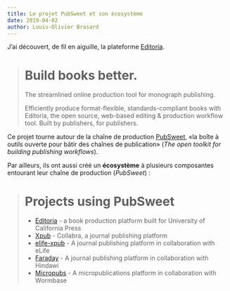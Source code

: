 ```yaml
---
title: Le projet PubSweet et son écosystème
date: 2019-04-02 
author: Louis-Olivier Brasard
---
```


J’ai découvert, de fil en aiguille, la plateforme [Editoria](https://editoria.pub/).

># Build books better.
>
>The streamlined online production tool for monograph publishing.
>
>Efficiently produce format-flexible, standards-compliant books with Editoria, the open source, web-based editing & production workflow tool.
>Built by publishers, for publishers.

Ce projet tourne autour de la chaîne de production [PubSweet](https://gitlab.coko.foundation/pubsweet/pubsweet), «la boîte à outils ouverte pour bâtir des chaînes de publication» (*The open toolkit for building publishing workflows*).

Par ailleurs, ils ont aussi créé un **écosystème** à plusieurs composantes entourant leur chaîne de production (*PubSweet*) : 

> # Projects using PubSweet
>
> -  [Editoria](https://gitlab.coko.foundation/editoria/editoria) - a book production platform built for University of California Press
> -  [Xpub](https://gitlab.coko.foundation/xpub/xpub) - Collabra, a journal publishing platform
> -  [elife-xpub](https://github.com/elifesciences/elife-xpub/) - A journal publishing platform in collaboration with eLife
> -  [Faraday](https://gitlab.coko.foundation/xpub/xpub-faraday) - A journal publishing platform in collaboration with Hindawi
> -  [Micropubs](https://gitlab.coko.foundation/micropubs/wormbase) - A micropublications platform in collaboration with Wormbase